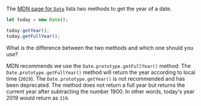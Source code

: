 The [MDN page for `Date`](https://developer.mozilla.org/en-US/docs/Web/JavaScript/Reference/Global_Objects/Date) lists two methods to get the year of a date.

```js
let today = new Date();

today.getYear();
today.getFullYear();
```

What is the difference between the two methods and which one should you use?

MDN recommends we use the `Date.prototype.getFullYear()` method.  The `Date.prototype.getFullYear()` method will return the year according to local time (`2019`).  The `Date.prototype.getYear()` is not recommended and has been deprecated.  The method does not return a full year but returns the current year after subtracting the number 1900.  In other words, today's year 2019 would return as `119`.
